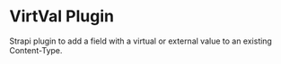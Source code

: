 # VirtVal Plugin

Strapi plugin to add a field with a virtual or external value to an existing Content-Type.








